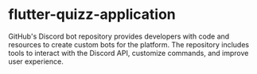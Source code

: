 # flutter-quizz-application
GitHub's Discord bot repository provides developers with code and resources to create custom bots for the platform. The repository includes tools to interact with the Discord API, customize commands, and improve user experience.
